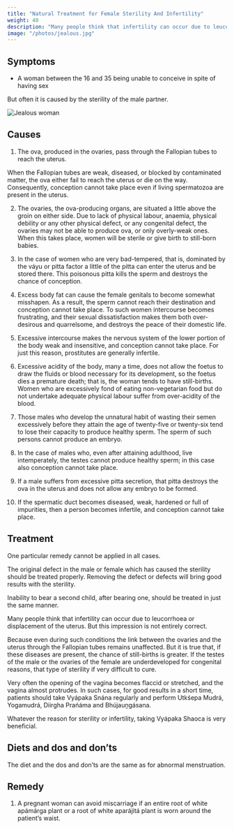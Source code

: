 ```yaml
---
title: "Natural Treatment for Female Sterility And Infertility"
weight: 40
description: "Many people think that infertility can occur due to leucorrhoea or displacement of the uterus. But this impression is not entirely correct"
image: "/photos/jealous.jpg"
---
```




## Symptoms

- A woman between the 16 and 35 being unable to conceive in spite of having sex

But often it is caused by the sterility of the male partner.

![Jealous woman](/photos/jealous.jpg)


## Causes

1. The ova, produced in the ovaries, pass through the Fallopian tubes to reach the uterus. 

When the Fallopian tubes are weak, diseased, or blocked by contaminated matter, the ova either fail to reach the uterus or die on the way. Consequently, conception cannot take place even if living spermatozoa are present in the uterus.

2. The ovaries, the ova-producing organs, are situated a little above the groin on either side. Due to lack of physical labour, anaemia, physical debility or any other physical defect, or any congenital defect, the ovaries may not be able to produce ova, or only overly-weak ones. When this takes place, women will be sterile or give birth to still-born babies.

3. In the case of women who are very bad-tempered, that is, dominated by the váyu or pitta factor a little of the pitta can enter the uterus and be stored there. This poisonous pitta kills the sperm and destroys the chance of conception.

4. Excess body fat can cause the female genitals to become somewhat misshapen. As a result, the sperm cannot reach their destination and conception cannot take place. To such women intercourse becomes frustrating, and their sexual dissatisfaction makes them both over-desirous and quarrelsome, and destroys the peace of their domestic life.

5. Excessive intercourse makes the nervous system of the lower portion of the body weak and insensitive, and conception cannot take place. For just this reason, prostitutes are generally infertile.

6. Excessive acidity of the body, many a time, does not allow the foetus to draw the fluids or blood necessary for its development, so the foetus dies a premature death; that is, the woman tends to have still-births. Women who are excessively fond of eating non-vegetarian food but do not undertake adequate physical labour suffer from over-acidity of the blood.

7. Those males who develop the unnatural habit of wasting their semen excessively before they attain the age of twenty-five or twenty-six tend to lose their capacity to produce healthy sperm. The sperm of such persons cannot produce an embryo.

8. In the case of males who, even after attaining adulthood, live intemperately, the testes cannot produce healthy sperm; in this case also conception cannot take place.

9. If a male suffers from excessive pitta secretion, that pitta destroys the ova in the uterus and does not allow any embryo to be formed.

10. If the spermatic duct becomes diseased, weak, hardened or full of impurities, then a person becomes infertile, and conception cannot take place.

## Treatment

One particular remedy cannot be applied in all cases. 

The original defect in the male or female which has caused the sterility should be treated properly. Removing the defect or defects will bring good results with the sterility.

Inability to bear a second child, after bearing one, should be treated in just the same manner.

Many people think that infertility can occur due to leucorrhoea or displacement of the uterus. But this impression is not entirely correct. 

Because even during such conditions the link between the ovaries and the uterus through the Fallopian tubes remains unaffected. But it is true that, if these diseases are present, the chance of still-births is greater.
If the testes of the male or the ovaries of the female are underdeveloped for congenital reasons, that type of sterility if very difficult to cure.

Very often the opening of the vagina becomes flaccid or stretched, and the vagina almost protrudes. In such cases, for good results in a short time, patients should take Vyápaka Snána regularly and perform Utkśepa Mudrá, Yogamudrá, Diirgha Prańáma and Bhújauṋgásana.

Whatever the reason for sterility or infertility, taking Vyápaka Shaoca is very beneficial.


## Diets and dos and don’ts

The diet and the dos and don’ts are the same as for abnormal menstruation.


## Remedy

1. A pregnant woman can avoid miscarriage if an entire root of white apámárga plant or a root of white aparájitá plant is worn around the patient’s waist.